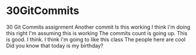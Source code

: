 # 30GitCommits
30 Git Commits assignment
Another commit
Is this working
I think i'm doing this right
I'm assuming this is working
The commits count is going up. This is good. I think.
I think i'm going to like this class
The people here are cool
Did you know that today is my birthday?

